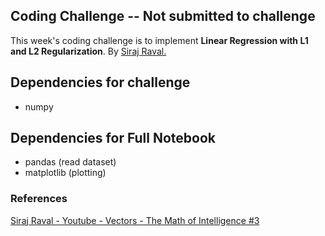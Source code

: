 ## Coding Challenge -- Not submitted to challenge

This week's coding challenge is to implement **Linear Regression with L1 and L2 Regularization**. By <a href="https://github.com/llSourcell/The_Math_of_Intelligence">Siraj Raval.</a>

## Dependencies for challenge

* numpy

## Dependencies for Full Notebook

* pandas (read dataset)
* matplotlib (plotting)

### References

<a href="https://www.youtube.com/watch?v=s0Q3CojqRfM&ab_channel=SirajRaval">Siraj Raval - Youtube - Vectors - The Math of Intelligence #3</a>
